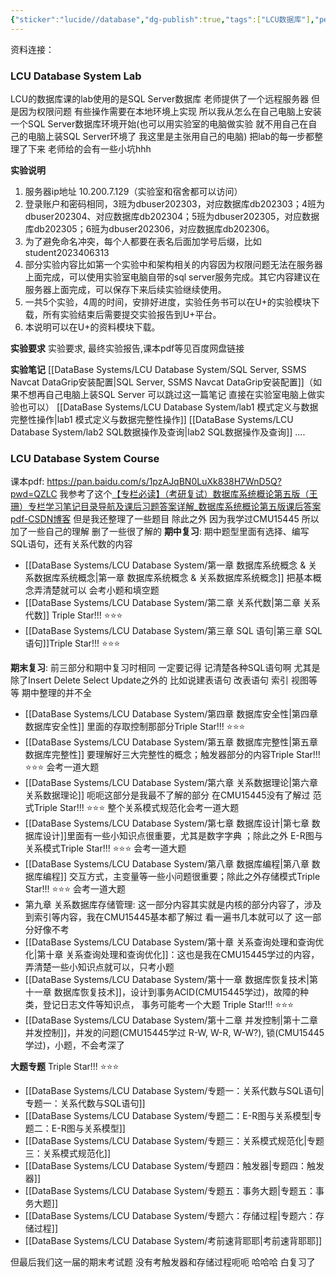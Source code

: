 ```yaml
---
{"sticker":"lucide//database","dg-publish":true,"tags":["LCU数据库"],"permalink":"/DataBase Systems/LCU Database System/LCU Database System/","dgPassFrontmatter":true,"noteIcon":"","created":"2025-04-09T13:35:44.736+08:00","updated":"2025-06-30T17:41:01.201+08:00"}
---
```


资料连接：
### LCU Database System Lab
LCU的数据库课的lab使用的是SQL Server数据库
老师提供了一个远程服务器 但是因为权限问题 有些操作需要在本地环境上实现
所以我从怎么在自己电脑上安装一个SQL Server数据库环境开始(也可以用实验室的电脑做实验 就不用自己在自己的电脑上装SQL Server环境了 我这里是主张用自己的电脑) 把lab的每一步都整理了下来
老师给的会有一些小坑hhh

**实验说明**
1. 服务器ip地址   10.200.7.129（实验室和宿舍都可以访问）
2. 登录账户和密码相同，3班为dbuser202303，对应数据库db202303；4班为dbuser202304、对应数据库db202304；5班为dbuser202305，对应数据库db202305；6班为dbuser202306，对应数据库db202306。
3. 为了避免命名冲突，每个人都要在表名后面加学号后缀，比如student2023406313
4. 部分实验内容比如第一个实验中和架构相关的内容因为权限问题无法在服务器上面完成，可以使用实验室电脑自带的sql server服务完成。其它内容建议在服务器上面完成，可以保存下来后续实验继续使用。
5. 一共5个实验，4周的时间，安排好进度，实验任务书可以在U+的实验模块下载，所有实验结束后需要提交实验报告到U+平台。
6. 本说明可以在U+的资料模块下载。

**实验要求**
实验要求, 最终实验报告,课本pdf等见百度网盘链接

**实验笔记**
[[DataBase Systems/LCU Database System/SQL Server, SSMS Navcat DataGrip安装配置\|SQL Server, SSMS Navcat DataGrip安装配置]]（如果不想再自己电脑上装SQL Server 可以跳过这一篇笔记 直接在实验室电脑上做实验也可以）
[[DataBase Systems/LCU Database System/lab1 模式定义与数据完整性操作\|lab1 模式定义与数据完整性操作]]
[[DataBase Systems/LCU Database System/lab2 SQL数据操作及查询\|lab2 SQL数据操作及查询]]
....


### LCU Database System Course
课本pdf: https://pan.baidu.com/s/1pzAJqBN0LuXk838H7WnD5Q?pwd=QZLC 
我参考了这个[【专栏必读】（考研复试）数据库系统概论第五版（王珊）专栏学习笔记目录导航及课后习题答案详解_数据库系统概论第五版课后答案pdf-CSDN博客](https://blog.csdn.net/qq_39183034/article/details/122771126)
但是我还整理了一些题目 除此之外 因为我学过CMU15445 所以加了一些自己的理解 删了一些很了解的
**期中复习**: 期中题型里面有选择、编写SQL语句，还有关系代数的内容
- [[DataBase Systems/LCU Database System/第一章 数据库系统概念 & 关系数据库系统概念\|第一章 数据库系统概念 & 关系数据库系统概念]] 把基本概念弄清楚就可以 会考小题和填空题
- [[DataBase Systems/LCU Database System/第二章 关系代数\|第二章 关系代数]] Triple Star!!! ⭐⭐⭐
- [[DataBase Systems/LCU Database System/第三章 SQL 语句\|第三章 SQL 语句]]Triple Star!!! ⭐⭐⭐

**期末复习**: 
前三部分和期中复习时相同
一定要记得 记清楚各种SQL语句啊 尤其是除了Insert Delete Select Update之外的 比如说建表语句 改表语句 索引 视图等等 期中整理的并不全
- [[DataBase Systems/LCU Database System/第四章 数据库安全性\|第四章 数据库安全性]] 里面的存取控制那部分Triple Star!!! ⭐⭐⭐
- [[DataBase Systems/LCU Database System/第五章 数据库完整性\|第五章 数据库完整性]] 要理解好三大完整性的概念；触发器部分的内容Triple Star!!! ⭐⭐⭐ 会考一道大题
- [[DataBase Systems/LCU Database System/第六章 关系数据理论\|第六章 关系数据理论]] 呃呃这部分是我最不了解的部分 在CMU15445没有了解过 范式Triple Star!!! ⭐⭐⭐ 整个关系模式规范化会考一道大题
- [[DataBase Systems/LCU Database System/第七章 数据库设计\|第七章 数据库设计]]里面有一些小知识点很重要，尤其是数字字典 ；除此之外 E-R图与关系模式Triple Star!!! ⭐⭐⭐ 会考一道大题
- [[DataBase Systems/LCU Database System/第八章 数据库编程\|第八章 数据库编程]] 交互方式，主变量等一些小问题很重要；除此之外存储模式Triple Star!!! ⭐⭐⭐ 会考一道大题
- 第九章 关系数据库存储管理: 这一部分内容其实就是内核的部分内容了，涉及到索引等内容，我在CMU15445基本都了解过 看一遍书几本就可以了 这一部分好像不考
- [[DataBase Systems/LCU Database System/第十章 关系查询处理和查询优化\|第十章 关系查询处理和查询优化]]：这也是我在CMU15445学过的内容，弄清楚一些小知识点就可以，只考小题
- [[DataBase Systems/LCU Database System/第十一章 数据库恢复技术\|第十一章 数据库恢复技术]]，设计到事务ACID(CMU15445学过)，故障的种类，登记日志文件等知识点， 事务可能考一个大题 Triple Star!!! ⭐⭐⭐ 
- [[DataBase Systems/LCU Database System/第十二章 并发控制\|第十二章 并发控制]]，并发的问题(CMU15445学过 R-W, W-R, W-W?), 锁(CMU15445学过)，小题，不会考深了

**大题专题** Triple Star!!! ⭐⭐⭐
- [[DataBase Systems/LCU Database System/专题一：关系代数与SQL语句\|专题一：关系代数与SQL语句]]
- [[DataBase Systems/LCU Database System/专题二：E-R图与关系模型\|专题二：E-R图与关系模型]]
- [[DataBase Systems/LCU Database System/专题三：关系模式规范化\|专题三：关系模式规范化]]
- [[DataBase Systems/LCU Database System/专题四：触发器\|专题四：触发器]]
- [[DataBase Systems/LCU Database System/专题五：事务大题\|专题五：事务大题]]
- [[DataBase Systems/LCU Database System/专题六：存储过程\|专题六：存储过程]]
- [[DataBase Systems/LCU Database System/考前速背耶耶\|考前速背耶耶]]

但最后我们这一届的期末考试题 没有考触发器和存储过程呃呃 哈哈哈 白复习了



